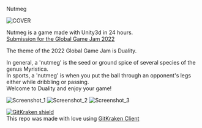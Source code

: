 Nutmeg

![COVER](https://user-images.githubusercontent.com/4624615/151685698-fa8933d6-fff8-4325-b962-8c495e688012.png)

Nutmeg is a game made with Unity3d in 24 hours.   
[Submission for the Global Game Jam 2022](https://globalgamejam.org/2022/games/nutmeg-9)

The theme of the 2022 Global Game Jam is Duality.

In general, a 'nutmeg' is the seed or ground spice of several species of the genus Myristica.  
In sports, a 'nutmeg' is when you put the ball through an opponent's legs either while dribbling or passing.  
Welcome to Duality and enjoy your game! 

![Screenshot_1](https://user-images.githubusercontent.com/4624615/151685707-bac6993a-00bb-47d4-86a1-7040d6411d4c.jpg)
![Screenshot_2](https://user-images.githubusercontent.com/4624615/151685708-c34826fc-bfc1-41d7-866e-e2db32fcd8d2.jpg)
![Screenshot_3](https://user-images.githubusercontent.com/4624615/151685710-5eee0782-4b07-484a-8d17-caaf36875920.jpg)


[![GitKraken shield](https://img.shields.io/badge/GitKraken-Legendary%20Git%20Tools-teal?style=plastic&logo=gitkraken)](https://gitkraken.com/invite/9fQArCLM)  
This repo was made with love using [GitKraken Client](https://gitkraken.com/invite/9fQArCLM)  
